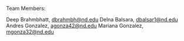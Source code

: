 Team Members:

  Deep Brahmbhatt, dbrahmbh@nd.edu
  Delna Balsara, dbalsar1@nd.edu
  Andres Gonzalez, agonza42@nd.edu
  Mariana Gonzalez, mgonza32@nd.edu